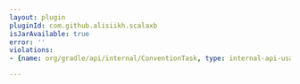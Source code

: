 ```yaml
---
layout: plugin
pluginId: com.github.alisiikh.scalaxb
isJarAvailable: true
error: ''
violations:
- {name: org/gradle/api/internal/ConventionTask, type: internal-api-usage}

---
```

